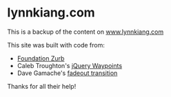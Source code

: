 lynnkiang.com
=============

This is a backup of the content on www.lynnkiang.com

This site was built with code from:
* [Foundation Zurb](www.foundation.zurb.com)
* Caleb Troughton's [jQuery Waypoints](http://imakewebthings.com/jquery-waypoints/)
* Dave Gamache's [fadeout transition](http://www.onextrapixel.com/2010/02/23/how-to-use-jquery-to-make-slick-page-transitions/)

Thanks for all their help!